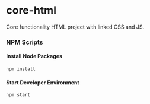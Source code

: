 # core-html
Core functionality HTML project with linked CSS and JS.

### NPM Scripts
#### Install Node Packages
```sh
npm install
```
  
#### Start Developer Environment
```sh
npm start
```